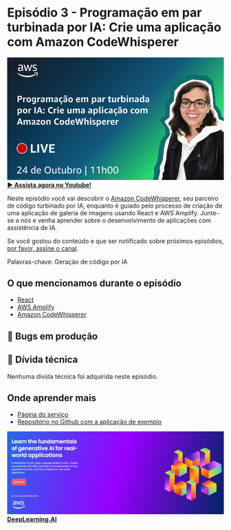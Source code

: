 # Episódio 3 - Programação em par turbinada por IA: Crie uma aplicação com Amazon CodeWhisperer

[![YouTube video thumbnail](./thumb.jpeg)](https://www.youtube.com/watch?v=nMNPN0q8Sfo)
**[&#x25b6; Assista agora no Youtube!](https://www.youtube.com/watch?v=nMNPN0q8Sfo)**

Neste episódio você vai descobrir o [Amazon CodeWhisperer](https://aws.amazon.com/codewhisperer/?trk=f6a5abea-70e5-45dc-9cf2-5c73627a52bc), seu parceiro de código turbinado por IA, enquanto é guiado pelo processo de criação de uma aplicação de galeria de imagens usando React e AWS Amplify. Junte-se a nós e venha aprender sobre o desenvolvimento de aplicações com assistência de IA. 

Se você gostou do conteúdo e que ser notificado sobre próximos episódios, [por favor, assine o canal](https://www.youtube.com/@AmazonWebServicesLatinAmerica).

Palavras-chave: Geração de código por IA 

## O que mencionamos durante o episódio

- [React](https://react.dev/)
- [AWS Amplify](https://aws.amazon.com/amplify/)
- [Amazon CodeWhisperer](https://aws.amazon.com/codewhisperer/)

## 🐛 Bugs em produção

## 🫰 Dívida técnica

Nenhuma dívida técnica foi adquirida neste episódio.

## Onde aprender mais

* [Página do serviço](https://bit.ly/amazon-code-whisperer)
* [Repositório no Github com a aplicação de exemplo](https://bit.ly/cdbe-s01e03-code)

[![Generative AI with LLMs](../../images/Generative%20AI%20with%20LLMs.jpeg)](https://www.deeplearning.ai/courses/generative-ai-with-llms/)
**[DeepLearning.AI](https://www.deeplearning.ai/courses/generative-ai-with-llms/)**
